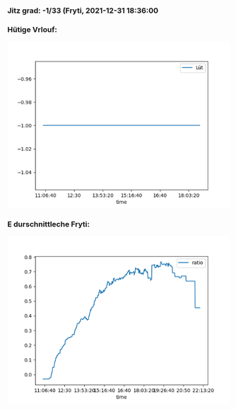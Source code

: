 ### Jitz grad: -1/33 (Fryti, 2021-12-31 18:36:00

### Hütige Vrlouf:
![Graph](Today.png)

### E durschnittleche Fryti:
![Graph](Fryti.png)